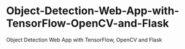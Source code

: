 # Object-Detection-Web-App-with-TensorFlow-OpenCV-and-Flask
Object Detection Web App with TensorFlow, OpenCV and Flask
